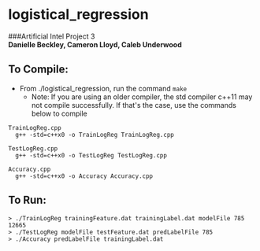 # logistical_regression<br>
###Artificial Intel Project 3<br>
**Danielle Beckley, Cameron Lloyd, Caleb Underwood**<br>

To Compile:
-----------

- From ./logistical_regression, run the command `make`
  - Note: If you are using an older compiler, the std compiler c++11 may not compile successfully. If that's the case, use the commands below to compile 

```
TrainLogReg.cpp
  g++ -std=c++x0 -o TrainLogReg TrainLogReg.cpp
  
TestLogReg.cpp
  g++ -std=c++x0 -o TestLogReg TestLogReg.cpp
  
Accuracy.cpp
  g++ -std=c++x0 -o Accuracy Accuracy.cpp
 ```
  
To Run:
-----------
```
> ./TrainLogReg trainingFeature.dat trainingLabel.dat modelFile 785 12665
> ./TestLogReg modelFile testFeature.dat predLabelFile 785
> ./Accuracy predLabelFile trainingLabel.dat
```  

